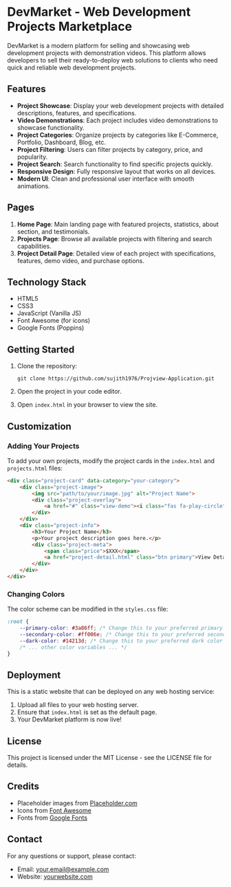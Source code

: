 # DevMarket - Web Development Projects Marketplace

DevMarket is a modern platform for selling and showcasing web development projects with demonstration videos. This platform allows developers to sell their ready-to-deploy web solutions to clients who need quick and reliable web development projects.

## Features

- **Project Showcase**: Display your web development projects with detailed descriptions, features, and specifications.
- **Video Demonstrations**: Each project includes video demonstrations to showcase functionality.
- **Project Categories**: Organize projects by categories like E-Commerce, Portfolio, Dashboard, Blog, etc.
- **Project Filtering**: Users can filter projects by category, price, and popularity.
- **Project Search**: Search functionality to find specific projects quickly.
- **Responsive Design**: Fully responsive layout that works on all devices.
- **Modern UI**: Clean and professional user interface with smooth animations.

## Pages

1. **Home Page**: Main landing page with featured projects, statistics, about section, and testimonials.
2. **Projects Page**: Browse all available projects with filtering and search capabilities.
3. **Project Detail Page**: Detailed view of each project with specifications, features, demo video, and purchase options.

## Technology Stack

- HTML5
- CSS3
- JavaScript (Vanilla JS)
- Font Awesome (for icons)
- Google Fonts (Poppins)

## Getting Started

1. Clone the repository:
   ```
   git clone https://github.com/sujith1976/Projview-Application.git
   ```

2. Open the project in your code editor.

3. Open `index.html` in your browser to view the site.

## Customization

### Adding Your Projects

To add your own projects, modify the project cards in the `index.html` and `projects.html` files:

```html
<div class="project-card" data-category="your-category">
    <div class="project-image">
        <img src="path/to/your/image.jpg" alt="Project Name">
        <div class="project-overlay">
            <a href="#" class="view-demo"><i class="fas fa-play-circle"></i> Watch Demo</a>
        </div>
    </div>
    <div class="project-info">
        <h3>Your Project Name</h3>
        <p>Your project description goes here.</p>
        <div class="project-meta">
            <span class="price">$XXX</span>
            <a href="project-detail.html" class="btn primary">View Details</a>
        </div>
    </div>
</div>
```

### Changing Colors

The color scheme can be modified in the `styles.css` file:

```css
:root {
    --primary-color: #3a86ff; /* Change this to your preferred primary color */
    --secondary-color: #ff006e; /* Change this to your preferred secondary color */
    --dark-color: #14213d; /* Change this to your preferred dark color */
    /* ... other color variables ... */
}
```

## Deployment

This is a static website that can be deployed on any web hosting service:

1. Upload all files to your web hosting server.
2. Ensure that `index.html` is set as the default page.
3. Your DevMarket platform is now live!

## License

This project is licensed under the MIT License - see the LICENSE file for details.

## Credits

- Placeholder images from [Placeholder.com](https://placeholder.com/)
- Icons from [Font Awesome](https://fontawesome.com/)
- Fonts from [Google Fonts](https://fonts.google.com/)

## Contact

For any questions or support, please contact:
- Email: your.email@example.com
- Website: [yourwebsite.com](https://yourwebsite.com)
